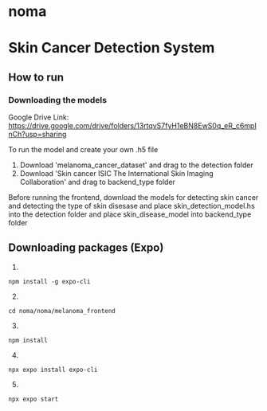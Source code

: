 # noma

# Skin Cancer Detection System

## How to run

### Downloading the models
Google Drive Link: https://drive.google.com/drive/folders/13rtqvS7fyH1eBN8EwS0q_eR_c6mpInCh?usp=sharing 

To run the model and create your own .h5 file
1. Download 'melanoma_cancer_dataset' and drag to the detection folder
2. Download 'Skin cancer ISIC The International Skin Imaging Collaboration' and drag to backend_type folder

Before running the frontend, download the models for detecting skin cancer and detecting the type of skin disesase and place skin_detection_model.hs into the detection folder and place skin_disease_model into backend_type folder


## Downloading packages (Expo)
1. 
```
npm install -g expo-cli
```
2. 
```
cd noma/noma/melanoma_frontend
```

3. 
```
npm install
```

4. 
```
npx expo install expo-cli
```

5. 
```
npx expo start
```

